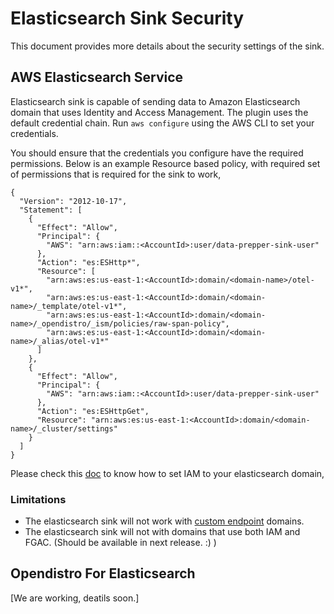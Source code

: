 # Elasticsearch Sink Security

This document provides more details about the security settings of the sink.

## AWS Elasticsearch Service

Elasticsearch sink is capable of sending data to Amazon Elasticsearch domain that uses Identity and Access Management. The plugin uses the default credential chain. Run `aws configure` using the AWS CLI to set your credentials. 

You should ensure that the credentials you configure have the required permissions. Below is an example Resource based policy, with required set of permissions that is required for the sink to work,

```
{
  "Version": "2012-10-17",
  "Statement": [
    {
      "Effect": "Allow",
      "Principal": {
        "AWS": "arn:aws:iam::<AccountId>:user/data-prepper-sink-user"
      },
      "Action": "es:ESHttp*",
      "Resource": [
        "arn:aws:es:us-east-1:<AccountId>:domain/<domain-name>/otel-v1*",
        "arn:aws:es:us-east-1:<AccountId>:domain/<domain-name>/_template/otel-v1*",
        "arn:aws:es:us-east-1:<AccountId>:domain/<domain-name>/_opendistro/_ism/policies/raw-span-policy",
        "arn:aws:es:us-east-1:<AccountId>:domain/<domain-name>/_alias/otel-v1*"
      ]
    },
    {
      "Effect": "Allow",
      "Principal": {
        "AWS": "arn:aws:iam::<AccountId>:user/data-prepper-sink-user"
      },
      "Action": "es:ESHttpGet",
      "Resource": "arn:aws:es:us-east-1:<AccountId>:domain/<domain-name>/_cluster/settings"
    }
  ]
}
``` 

Please check this [doc](https://docs.aws.amazon.com/elasticsearch-service/latest/developerguide/es-ac.html) to know how to set IAM to your elasticsearch domain,

### Limitations

* The elasticsearch sink will not work with [custom endpoint](https://docs.aws.amazon.com/elasticsearch-service/latest/developerguide/es-customendpoint.html) domains.
* The elasticsearch sink will not with domains that use both IAM and FGAC. (Should be available in next release. :) )

## Opendistro For Elasticsearch

[We are working, deatils soon.]
